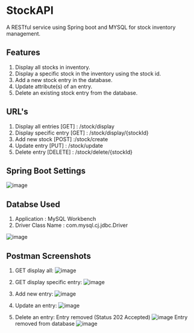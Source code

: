 # StockAPI
A RESTful service using Spring boot and MYSQL for stock inventory management.

## Features
1. Display all stocks in inventory.
2. Display a specific stock in the inventory using the stock id.
3. Add a new stock entry in the database.
4. Update attribute(s) of an entry.
5. Delete an existing stock entry from the database.

## URL's

1. Display all entries [GET] : /stock/display
2. Display specific entry [GET] : /stock/display/{stockId}
3. Add new stock [POST] :/stock/create
4. Update entry [PUT] : /stock/update
5. Delete entry [DELETE] : /stock/delete/{stockId}

## Spring Boot Settings

![image](https://user-images.githubusercontent.com/53475276/129139164-55c1f314-aba9-4674-a553-b72ca4affbe3.png)


## Databse Used 
1. Application : MySQL Workbench
2. Driver Class Name : com.mysql.cj.jdbc.Driver

![image](https://user-images.githubusercontent.com/53475276/129138888-1281a9c7-71d1-4b8c-8b43-09cc661b5196.png)


## Postman Screenshots

1. GET display all: 
![image](https://user-images.githubusercontent.com/53475276/129136766-87f0d428-df15-4035-a840-f6d9dd2e35e5.png)

2. GET display specific entry:
![image](https://user-images.githubusercontent.com/53475276/129137317-0a21668c-f548-44eb-b56a-1b6e5f138d8b.png)

3. Add new entry:
![image](https://user-images.githubusercontent.com/53475276/129137416-556f837a-28aa-4c35-8715-b1946c543073.png)

4. Update an entry:
![image](https://user-images.githubusercontent.com/53475276/129137665-1f02ae51-8943-4167-845d-64c08c29f5c6.png)

5. Delete an entry:
Entry removed (Status 202 Accepted)
![image](https://user-images.githubusercontent.com/53475276/129137745-6f70d5b1-38bc-4c9c-8fdd-24970a577c5b.png)
Entry removed from database
![image](https://user-images.githubusercontent.com/53475276/129138066-e3256789-6563-49c4-87c1-1b7faef70de3.png)


